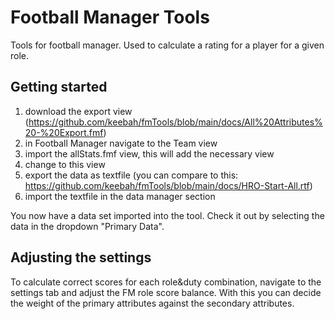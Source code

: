 # Football Manager Tools

Tools for football manager. Used to calculate a rating for a player for a given role.

## Getting started
1. download the export view (https://github.com/keebah/fmTools/blob/main/docs/All%20Attributes%20-%20Export.fmf)
2. in Football Manager navigate to the Team view
3. import the allStats.fmf view, this will add the necessary view
4. change to this view
5. export the data as textfile (you can compare to this: https://github.com/keebah/fmTools/blob/main/docs/HRO-Start-All.rtf)
6. import the textfile in the data manager section

You now have a data set imported into the tool. Check it out by selecting the data in the dropdown "Primary Data".

## Adjusting the settings
To calculate correct scores for each role&duty combination, navigate to the settings tab and adjust the FM role score balance. With this you can decide the weight of the primary attributes against the secondary attributes. 
